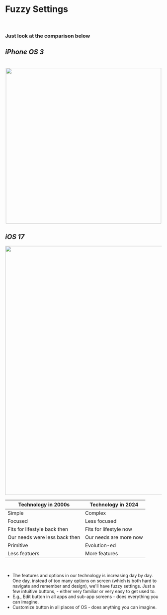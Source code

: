 # Fuzzy Settings

<br>

### Just look at the comparison below

## *iPhone OS 3*

<h1 align="center">
<image width="500px" src="https://cdn.britannica.com/94/102994-050-184833AC/telephone-addition-iPhone-Web-browser-Internet-content-2007.jpg">


<br>

## *iOS 17*

<image width="800px" src="https://www.apple.com/v/ios/ios-17/a/images/meta/ios-17__ni2koxyri7m2_og.png">

<br>

| Technology in 2000s | Technology in 2024 |
| --- | --- |
| Simple | Complex |
| Focused | Less focused |
| Fits for lifestyle back then | Fits for lifestyle now |
| Our needs were less back then | Our needs are more now |
| Primitive | Evolution-ed |
| Less featuers | More features |


<br>

* The features and options in our technology is increasing day by day. One day, instead of too many options on screen (which is both hard to navigate and remember and design), we'll have fuzzy settings. Just a few intuitive buttons, - either very familiar or very easy to get used to.
* E.g., Edit button in all apps and sub-app screens - does everything you can imagine.
* Customize button in all places of OS - does anything you can imagine.

<br>
